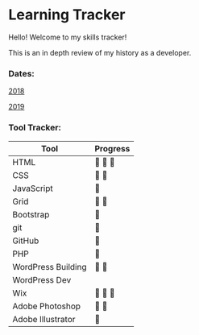 # Learning Tracker

Hello! Welcome to my skills tracker! 

This is an in depth review of my history as a developer.

### Dates:

[2018](Dates/2018.md)

[2019](Dates/2019.md)

### Tool Tracker:

 Tool              | Progress  
 ----------------- | -------
 HTML              | :high_heel: :high_heel: :high_heel: 
 CSS               | :high_heel: :high_heel:           
 JavaScript        | :high_heel:   
 Grid | :high_heel: :high_heel: 
 Bootstrap | :high_heel: 
 git | :high_heel:
 GitHub | :high_heel:
 PHP | :high_heel:
 WordPress Building | :high_heel: :high_heel:
 WordPress Dev | 
 Wix | :high_heel: :high_heel: :high_heel:
 Adobe Photoshop | :high_heel: :high_heel:
 Adobe Illustrator | :high_heel:







